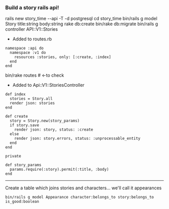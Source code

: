 ### Build a story rails api!

rails new story_time --api -T -d postgresql
cd story_time
bin/rails g model Story title:string body:string
rake db:create
bin/rake db:migrate
bin/rails g controller API::V1::Stories

- Added to routes.rb
```
namespace :api do
  namespace :v1 do
    resources :stories, only: [:create, :index]
  end
end
```

bin/rake routes  # <-to check

- Added to Api::V1::StoriesController
```
def index
  stories = Story.all
  render json: stories
end

def create
  story = Story.new(story_params)
  if story.save
    render json: story, status: :create
  else
    render json: story.errors, status: :unprocessable_entity
  end
end

private

def story_params
  params.require(:story).permit(:title, :body)
end
```

---

Create a table which joins stories and characters... we'll call it appearances
```
bin/rails g model Appearance character:belongs_to story:belongs_to is_good:boolean
```
